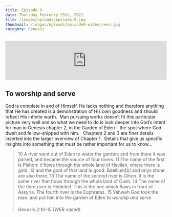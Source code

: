 ```yaml
---
title: Episode 8
date: Thursday February 25th, 2021
tile: /images/uploads/episode-8.jpg
thumbnail: /images/uploads/episode8-widescreen.jpg
category: Genesis
---
```

<iframe title="0008 - To worship and to serve" height="122" width="100%" style="border: none;" scrolling="no" data-name="pb-iframe-player" src="https://www.podbean.com/media/player/2fksj-fbe719?from=pb6admin&download=1&version=1&auto=0&share=1&download=1&rtl=0&fonts=Helvetica&skin=1&pfauth=&btn-skin=107"></iframe>

## To worship and serve

God is complete in and of Himself. He lacks nothing and therefore anything that He has created is a demonstration of His own goodness and should reflect His infinite worth.  Man pursuing works doesn’t fit this particular picture very well and so what we need to do is look deeper into God’s intent for man in Genesis chapter 2, in the Garden of Eden – the spot where God dwelt and fellow-shipped with him.   Chapters 2 and 3 are finer details inserted into the larger overview of Chapter 1.  Details that give us specific insights into something that must be rather important for us to know…

> 10 A river went out of Eden to water the garden; and from there it was parted, and became the source of four rivers. 11 The name of the first is Pishon: it flows through the whole land of Havilah, where there is gold; 12 and the gold of that land is good. Bdellium\[b] and onyx stone are also there. 13 The name of the second river is Gihon. It is the same river that flows through the whole land of Cush. 14 The name of the third river is Hiddekel. This is the one which flows in front of Assyria. The fourth river is the Euphrates. 15 Yahweh God took the man, and put him into the garden of Eden to *worship and serve*
>
> ###### Genesis 2:10-15 (WEB edited)